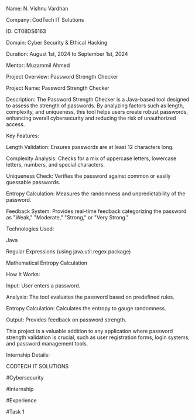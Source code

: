 
Name: N. Vishnu Vardhan

Company: CodTech IT Solutions

ID: CT08DS6163

Domain: Cyber Security & Ethical Hacking

Duration: August 1st, 2024 to September 1st, 2024

Mentor: Muzammil Ahmed



Project Overview: Password Strength Checker



Project Name: Password Strength Checker



Description: The Password Strength Checker is a Java-based tool designed to assess the strength of passwords. By analyzing factors such as length, complexity, and uniqueness, this tool helps users create robust passwords, enhancing overall cybersecurity and reducing the risk of unauthorized access.

Key Features:

Length Validation: Ensures passwords are at least 12 characters long.

Complexity Analysis: Checks for a mix of uppercase letters, lowercase letters, numbers, and special characters.

Uniqueness Check: Verifies the password against common or easily guessable passwords.

Entropy Calculation: Measures the randomness and unpredictability of the password.

Feedback System: Provides real-time feedback categorizing the password as "Weak," "Moderate," "Strong," or "Very Strong."

Technologies Used:

Java

Regular Expressions (using java.util.regex package)

Mathematical Entropy Calculation

How It Works:

Input: User enters a password.

Analysis: The tool evaluates the password based on predefined rules.

Entropy Calculation: Calculates the entropy to gauge randomness.

Output: Provides feedback on password strength.

This project is a valuable addition to any application where password strength validation is crucial, such as user registration forms, login systems, and password management tools.

Internship Details:





CODTECH IT SOLUTIONS

#Cybersecurity

#Internship

#Experience 

#Task 1

